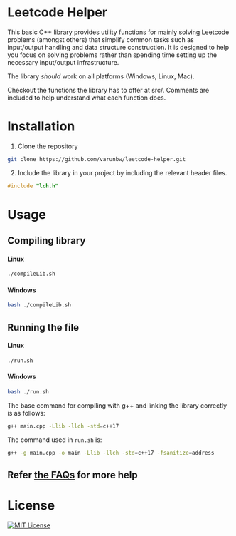 # Leetcode Helper

This basic C++ library provides utility functions for mainly solving Leetcode problems (amongst others) that simplify common tasks such as input/output handling and data structure construction. It is designed to help you focus on solving problems rather than spending time setting up the necessary input/output infrastructure.

The library *should* work on all platforms (Windows, Linux, Mac).

Checkout the functions the library has to offer at src/. Comments are included to help understand what each function does.

# Installation

1. Clone the repository

```bash
git clone https://github.com/varunbw/leetcode-helper.git
```

2. Include the library in your project by including the relevant header files.

```cpp
#include "lch.h"
```


# Usage

## Compiling library
#### Linux
```bash
./compileLib.sh
```
#### Windows
```bash
bash ./compileLib.sh
```

## Running the file
#### Linux
```bash
./run.sh
```
#### Windows
```bash
bash ./run.sh
```
The base command for compiling with g++ and linking the library correctly is as follows:
```bash
g++ main.cpp -Llib -llch -std=c++17
```

The command used in `run.sh` is:
```bash
g++ -g main.cpp -o main -Llib -llch -std=c++17 -fsanitize=address
```

## Refer [the FAQs](FAQ.md) for more help

# License
[![MIT License](https://img.shields.io/badge/license-MIT-blue.svg)](LICENSE)

